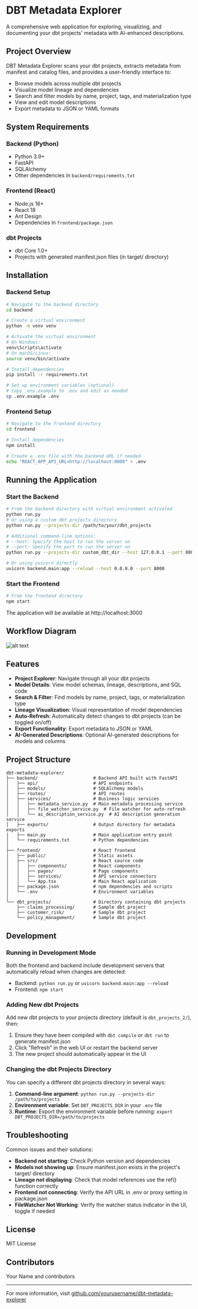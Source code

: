 # DBT Metadata Explorer

A comprehensive web application for exploring, visualizing, and documenting your dbt projects' metadata with AI-enhanced descriptions.

## Project Overview

DBT Metadata Explorer scans your dbt projects, extracts metadata from manifest and catalog files, and provides a user-friendly interface to:

- Browse models across multiple dbt projects
- Visualize model lineage and dependencies
- Search and filter models by name, project, tags, and materialization type
- View and edit model descriptions
- Export metadata to JSON or YAML formats

## System Requirements

### Backend (Python)

- Python 3.9+
- FastAPI
- SQLAlchemy
- Other dependencies in `backend/requirements.txt`

### Frontend (React)

- Node.js 16+
- React 18
- Ant Design
- Dependencies in `frontend/package.json`

### dbt Projects

- dbt Core 1.0+
- Projects with generated manifest.json files (in target/ directory)

## Installation

### Backend Setup

```bash
# Navigate to the backend directory
cd backend

# Create a virtual environment
python -m venv venv

# Activate the virtual environment
# On Windows:
venv\Scripts\activate
# On macOS/Linux:
source venv/bin/activate

# Install dependencies
pip install -r requirements.txt

# Set up environment variables (optional)
# Copy .env.example to .env and edit as needed
cp .env.example .env
```

### Frontend Setup

```bash
# Navigate to the frontend directory
cd frontend

# Install dependencies
npm install

# Create a .env file with the backend URL if needed
echo "REACT_APP_API_URL=http://localhost:8000" > .env
```

## Running the Application

### Start the Backend

```bash
# From the backend directory with virtual environment activated
python run.py
# Or using a custom dbt projects directory
python run.py --projects-dir /path/to/your/dbt_projects

# Additional command-line options:
# --host: Specify the host to run the server on
# --port: Specify the port to run the server on
python run.py --projects-dir custom_dbt_dir --host 127.0.0.1 --port 8080

# Or using uvicorn directly
uvicorn backend.main:app --reload --host 0.0.0.0 --port 8000
```

### Start the Frontend

```bash
# From the frontend directory
npm start
```

The application will be available at http://localhost:3000


## Workflow Diagram

![alt text](images/image.png)

## Features

- **Project Explorer**: Navigate through all your dbt projects
- **Model Details**: View model schemas, lineage, descriptions, and SQL code
- **Search & Filter**: Find models by name, project, tags, or materialization type
- **Lineage Visualization**: Visual representation of model dependencies
- **Auto-Refresh**: Automatically detect changes to dbt projects (can be toggled on/off)
- **Export Functionality**: Export metadata to JSON or YAML
- **AI-Generated Descriptions**: Optional AI-generated descriptions for models and columns

## Project Structure

```
dbt-metadata-explorer/
├── backend/                     # Backend API built with FastAPI
│   ├── api/                     # API endpoints
│   ├── models/                  # SQLAlchemy models
│   ├── routes/                  # API routes
│   ├── services/                # Business logic services
│   │   ├── metadata_service.py  # Main metadata processing service
│   │   ├── file_watcher_service.py  # File watcher for auto-refresh
│   │   └── ai_description_service.py  # AI description generation service
│   ├── exports/                 # Output directory for metadata exports
│   ├── main.py                  # Main application entry point
│   └── requirements.txt         # Python dependencies
│
├── frontend/                    # React frontend
│   ├── public/                  # Static assets
│   ├── src/                     # React source code
│   │   ├── components/          # React components
│   │   ├── pages/               # Page components
│   │   ├── services/            # API service connectors
│   │   └── App.tsx              # Main React application
│   ├── package.json             # npm dependencies and scripts
│   └── .env                     # Environment variables
│
└── dbt_projects/                # Directory containing dbt projects
    ├── claims_processing/       # Sample dbt project
    ├── customer_risk/           # Sample dbt project
    └── policy_management/       # Sample dbt project
```

## Development

### Running in Development Mode

Both the frontend and backend include development servers that automatically reload when changes are detected:

- Backend: `python run.py` or `uvicorn backend.main:app --reload`
- Frontend: `npm start`

### Adding New dbt Projects

Add new dbt projects to your projects directory (default is `dbt_projects_2/`), then:

1. Ensure they have been compiled with `dbt compile` or `dbt run` to generate manifest.json
2. Click "Refresh" in the web UI or restart the backend server
3. The new project should automatically appear in the UI

### Changing the dbt Projects Directory

You can specify a different dbt projects directory in several ways:

1. **Command-line argument**: `python run.py --projects-dir /path/to/projects`
2. **Environment variable**: Set `DBT_PROJECTS_DIR` in your `.env` file
3. **Runtime**: Export the environment variable before running: `export DBT_PROJECTS_DIR=/path/to/projects`

## Troubleshooting

Common issues and their solutions:

- **Backend not starting**: Check Python version and dependencies
- **Models not showing up**: Ensure manifest.json exists in the project's target/ directory
- **Lineage not displaying**: Check that model references use the ref() function correctly
- **Frontend not connecting**: Verify the API URL in .env or proxy setting in package.json
- **FileWatcher Not Working**: Verify the watcher status indicator in the UI, toggle if needed

## License

MIT License

## Contributors

Your Name and contributors

---

For more information, visit [github.com/yourusername/dbt-metadata-explorer](https://github.com/yourusername/dbt-metadata-explorer)
